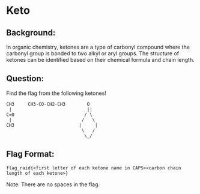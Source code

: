 # Keto
## Background:
In organic chemistry, ketones are a type of carbonyl compound where the carbonyl group is bonded to two alkyl or aryl groups. The structure of ketones can be identified based on their chemical formula and chain length.

## Question:
Find the flag from the following ketones!
```
CH3     CH3-CO-CH2-CH3        O
 |                            ||
C=O                          / \
 |                          /   \
CH3                        |     |
                            \   / 
                             \_/
```
## Flag Format:
```
flag_raid{<first letter of each ketone name in CAPS><carbon chain length of each ketone>}
```
Note: There are no spaces in the flag.
